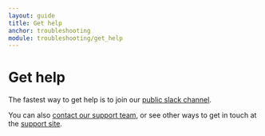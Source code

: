 ```yaml
---
layout: guide
title: Get help
anchor: troubleshooting
module: troubleshooting/get_help
---
```


# Get help

The fastest way to get help is to join our [public slack channel](http://slack.storageos.com).

You can also [contact our support team](https://support.storageos.com/support/tickets/new), or see other ways to get in touch at the [support site](https://support.storageos.com).
